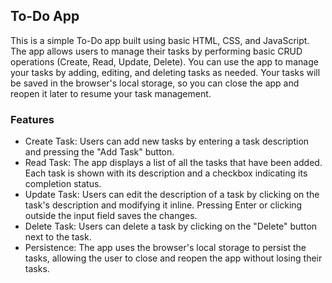 ## To-Do App

This is a simple To-Do app built using basic HTML, CSS, and JavaScript. The app allows users to manage their tasks by performing basic CRUD operations (Create, Read, Update, Delete). You can use the app to manage your tasks by adding, editing, and deleting tasks as needed. Your tasks will be saved in the browser's local storage, so you can close the app and reopen it later to resume your task management.

### Features

- Create Task: Users can add new tasks by entering a task description and pressing the "Add Task" button.
- Read Task: The app displays a list of all the tasks that have been added. Each task is shown with its description and a checkbox indicating its completion status.
- Update Task: Users can edit the description of a task by clicking on the task's description and modifying it inline. Pressing Enter or clicking outside the input field saves the changes.
- Delete Task: Users can delete a task by clicking on the "Delete" button next to the task.
- Persistence: The app uses the browser's local storage to persist the tasks, allowing the user to close and reopen the app without losing their tasks.
